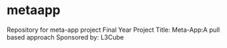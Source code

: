 # metaapp
Repository for meta-app project
Final Year Project 
Title: Meta-App:A pull based approach
Sponsored by: L3Cube
